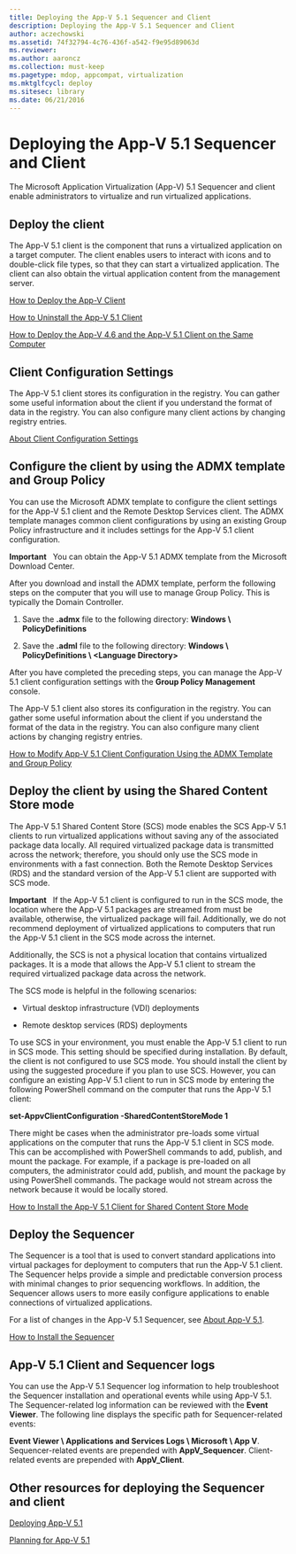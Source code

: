 ```yaml
---
title: Deploying the App-V 5.1 Sequencer and Client
description: Deploying the App-V 5.1 Sequencer and Client
author: aczechowski
ms.assetid: 74f32794-4c76-436f-a542-f9e95d89063d
ms.reviewer:
ms.author: aaroncz
ms.collection: must-keep
ms.pagetype: mdop, appcompat, virtualization
ms.mktglfcycl: deploy
ms.sitesec: library
ms.date: 06/21/2016
---
```



# Deploying the App-V 5.1 Sequencer and Client


The Microsoft Application Virtualization (App-V) 5.1 Sequencer and client enable administrators to virtualize and run virtualized applications.

## Deploy the client


The App-V 5.1 client is the component that runs a virtualized application on a target computer. The client enables users to interact with icons and to double-click file types, so that they can start a virtualized application. The client can also obtain the virtual application content from the management server.

[How to Deploy the App-V Client](how-to-deploy-the-app-v-client-51gb18030.md)

[How to Uninstall the App-V 5.1 Client](how-to-uninstall-the-app-v-51-client.md)

[How to Deploy the App-V 4.6 and the App-V 5.1 Client on the Same Computer](how-to-deploy-the-app-v-46-and-the-app-v--51-client-on-the-same-computer.md)

## Client Configuration Settings


The App-V 5.1 client stores its configuration in the registry. You can gather some useful information about the client if you understand the format of data in the registry. You can also configure many client actions by changing registry entries.

[About Client Configuration Settings](about-client-configuration-settings51.md)

## Configure the client by using the ADMX template and Group Policy


You can use the Microsoft ADMX template to configure the client settings for the App-V 5.1 client and the Remote Desktop Services client. The ADMX template manages common client configurations by using an existing Group Policy infrastructure and it includes settings for the App-V 5.1 client configuration.

**Important**  
You can obtain the App-V 5.1 ADMX template from the Microsoft Download Center.



After you download and install the ADMX template, perform the following steps on the computer that you will use to manage Group Policy. This is typically the Domain Controller.

1.  Save the **.admx** file to the following directory: **Windows \\ PolicyDefinitions**

2.  Save the **.adml** file to the following directory: **Windows \\ PolicyDefinitions \\ &lt;Language Directory&gt;**

After you have completed the preceding steps, you can manage the App-V 5.1 client configuration settings with the **Group Policy Management** console.

The App-V 5.1 client also stores its configuration in the registry. You can gather some useful information about the client if you understand the format of the data in the registry. You can also configure many client actions by changing registry entries.

[How to Modify App-V 5.1 Client Configuration Using the ADMX Template and Group Policy](how-to-modify-app-v-51-client-configuration-using-the-admx-template-and-group-policy.md)

## Deploy the client by using the Shared Content Store mode


The App-V 5.1 Shared Content Store (SCS) mode enables the SCS App-V 5.1 clients to run virtualized applications without saving any of the associated package data locally. All required virtualized package data is transmitted across the network; therefore, you should only use the SCS mode in environments with a fast connection. Both the Remote Desktop Services (RDS) and the standard version of the App-V 5.1 client are supported with SCS mode.

**Important**  
If the App-V 5.1 client is configured to run in the SCS mode, the location where the App-V 5.1 packages are streamed from must be available, otherwise, the virtualized package will fail. Additionally, we do not recommend deployment of virtualized applications to computers that run the App-V 5.1 client in the SCS mode across the internet.



Additionally, the SCS is not a physical location that contains virtualized packages. It is a mode that allows the App-V 5.1 client to stream the required virtualized package data across the network.

The SCS mode is helpful in the following scenarios:

-   Virtual desktop infrastructure (VDI) deployments

-   Remote desktop services (RDS) deployments

To use SCS in your environment, you must enable the App-V 5.1 client to run in SCS mode. This setting should be specified during installation. By default, the client is not configured to use SCS mode. You should install the client by using the suggested procedure if you plan to use SCS. However, you can configure an existing App-V 5.1 client to run in SCS mode by entering the following PowerShell command on the computer that runs the App-V 5.1 client:

**set-AppvClientConfiguration -SharedContentStoreMode 1**

There might be cases when the administrator pre-loads some virtual applications on the computer that runs the App-V 5.1 client in SCS mode. This can be accomplished with PowerShell commands to add, publish, and mount the package. For example, if a package is pre-loaded on all computers, the administrator could add, publish, and mount the package by using PowerShell commands. The package would not stream across the network because it would be locally stored.

[How to Install the App-V 5.1 Client for Shared Content Store Mode](how-to-install-the-app-v-51-client-for-shared-content-store-mode.md)

## Deploy the Sequencer


The Sequencer is a tool that is used to convert standard applications into virtual packages for deployment to computers that run the App-V 5.1 client. The Sequencer helps provide a simple and predictable conversion process with minimal changes to prior sequencing workflows. In addition, the Sequencer allows users to more easily configure applications to enable connections of virtualized applications.

For a list of changes in the App-V 5.1 Sequencer, see [About App-V 5.1](about-app-v-51.md).

[How to Install the Sequencer](how-to-install-the-sequencer-51beta-gb18030.md)

## <a href="" id="---------app-v-5-1-client-and-sequencer-logs"></a> App-V 5.1 Client and Sequencer logs


You can use the App-V 5.1 Sequencer log information to help troubleshoot the Sequencer installation and operational events while using App-V 5.1. The Sequencer-related log information can be reviewed with the **Event Viewer**. The following line displays the specific path for Sequencer-related events:

**Event Viewer \\ Applications and Services Logs \\ Microsoft \\ App V**. Sequencer-related events are prepended with **AppV\_Sequencer**. Client-related events are prepended with **AppV\_Client**.

## Other resources for deploying the Sequencer and client


[Deploying App-V 5.1](deploying-app-v-51.md)

[Planning for App-V 5.1](planning-for-app-v-51.md)














